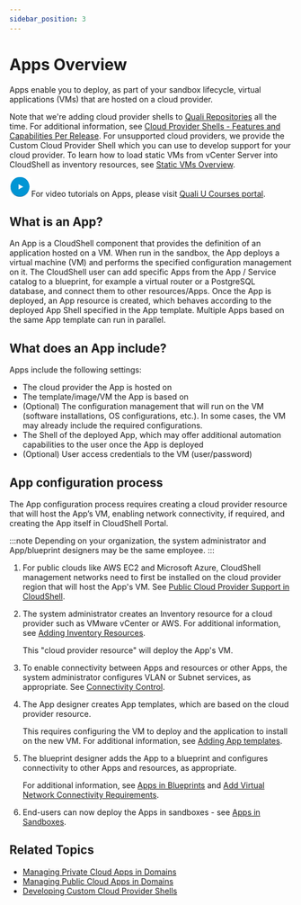 ```yaml
---
sidebar_position: 3
---
```


# Apps Overview

Apps enable you to deploy, as part of your sandbox lifecycle, virtual applications (VMs) that are hosted on a cloud provider.

Note that we're adding cloud provider shells to [Quali Repositories](https://github.com/orgs/QualiSystems/discussions/categories/integrations) all the time. For additional information, see [Cloud Provider Shells - Features and Capabilities Per Release](../../admin/supported-cloud-providers-in-cloudshell/cloud-provider-2g-shells-features-and-capabilities.md). For unsupported cloud providers, we provide the Custom Cloud Provider Shell which you can use to develop support for your cloud provider. To learn how to load static VMs from vCenter Server into CloudShell as inventory resources, see [Static VMs Overview](./static-vms.md).

![](/Images/OLH-Images/video-icon.jpg)For video tutorials on Apps, please visit [Quali U Courses portal](https://courses.quali.com/).

## What is an App?

An App is a CloudShell component that provides the definition of an application hosted on a VM. When run in the sandbox, the App deploys a virtual machine (VM) and performs the specified configuration management on it. The CloudShell user can add specific Apps from the App / Service catalog to a blueprint, for example a virtual router or a PostgreSQL database, and connect them to other resources/Apps. Once the App is deployed, an App resource is created, which behaves according to the deployed App Shell specified in the App template. Multiple Apps based on the same App template can run in parallel.

## What does an App include?

Apps include the following settings:

- The cloud provider the App is hosted on
- The template/image/VM the App is based on
- (Optional) The configuration management that will run on the VM (software installations, OS configurations, etc.). In some cases, the VM may already include the required configurations.
- The Shell of the deployed App, which may offer additional automation capabilities to the user once the App is deployed
- (Optional) User access credentials to the VM (user/password)

## App configuration process

The App configuration process requires creating a cloud provider resource that will host the App’s VM, enabling network connectivity, if required, and creating the App itself in CloudShell Portal.

:::note
Depending on your organization, the system administrator and App/blueprint designers may be the same employee.
:::

1. For public clouds like AWS EC2 and Microsoft Azure, CloudShell management networks need to first be installed on the cloud provider region that will host the App's VM. See [Public Cloud Provider Support in CloudShell](../../admin/supported-cloud-providers-in-cloudshell/public-cloud-provider-support-in-cloudshell/index.md).
    
2. The system administrator creates an Inventory resource for a cloud provider such as VMware vCenter or AWS. For additional information, see [Adding Inventory Resources](../../portal/inventory/managing-resources/adding-inventory-resources/index.md).
    
    This "cloud provider resource" will deploy the App's VM.
    
3. To enable connectivity between Apps and resources or other Apps, the system administrator configures VLAN or Subnet services, as appropriate. See [Connectivity Control](../../admin/setting-up-cloudshell/inventory-operations/connectivity-control/index.md).
    
4. The App designer creates App templates, which are based on the cloud provider resource.
    
    This requires configuring the VM to deploy and the application to install on the new VM. For additional information, see [Adding App templates](../../admin/cloudshell-manage-dashboard/manage-app-templates/index.md).
    
5. The blueprint designer adds the App to a blueprint and configures connectivity to other Apps and resources, as appropriate.
    
    For additional information, see [Apps in Blueprints](../../portal/blueprints/creating-blueprints/apps) and [Add Virtual Network Connectivity Requirements](../../portal/sandboxes/sandbox-workspace/add-connectivity/add-virtual-network/add-virtual-net-connectivity-req.md).
    
6. End-users can now deploy the Apps in sandboxes - see [Apps in Sandboxes](../../portal/sandboxes/sandbox-workspace/apps/).

## Related Topics

- [Managing Private Cloud Apps in Domains](../../admin/supported-cloud-providers-in-cloudshell/private-cloud-provider-support-in-cloudshell/managing-private-cloud-apps-in-domains.md)
- [Managing Public Cloud Apps in Domains](../../admin/supported-cloud-providers-in-cloudshell/public-cloud-provider-support-in-cloudshell/managing-public-cloud-apps-in-domains.md)
- [Developing Custom Cloud Provider Shells](../../devguide/develop-custom-cloud-provider-shells/)